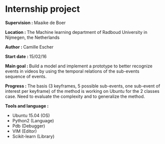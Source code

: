 <h1>Internship project</h1>
<p><strong>Supervision : </strong>Maaike de Boer</h1>
<p><strong>Location : </strong>The Machine learning department of Radboud University in Nijmegen, the Netherlands</p>
<p><strong>Author : </strong>Camille Escher</p>

<p><strong>Start date : </strong>   15/02/16</br></p>

<p><strong>Main goal : </strong>Build a model and implement a prototype to better recognize events in videos by using the temporal relations of the sub-events sequence of events. </br>
<p><strong>Progress : </strong>The basis (3 keyframes, 5 possible sub-events, one sub-event of interest per keyframe) of the method is working on Ubuntu for the 2 classes case. Need to evaluate the complexity and to generalize the method.</br></p>

<strong>Tools and language : </strong>
<ul>
<li>Ubuntu 15.04 (OS) </li>
<li>Python2 (Language)</li>
<li>Pdb (Debugger)</li>
<li>VIM (Editor)</li>
<li>Scikit-learn (Library)</li>
</ul>
